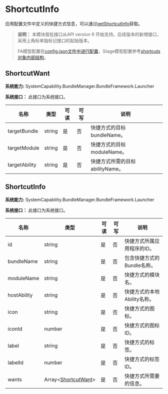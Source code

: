 # ShortcutInfo

应用配置文件中定义的快捷方式信息，可以通过[getShortcutInfo](js-apis-launcherBundleManager.md#launcherbundlemanagergetshortcutinfo9)获取。

> **说明：**
> 本模块首批接口从API version 9 开始支持。后续版本的新增接口，采用上角标单独标记接口的起始版本。
>
> FA模型配置在[config.json文件中进行配置](../../quick-start/module-structure.md)，Stage模型配置参考[shortcuts对象内部结构](../../quick-start/module-configuration-file.md#shortcuts标签)。

## ShortcutWant

**系统能力:** SystemCapability.BundleManager.BundleFramework.Launcher

**系统接口：**  此接口为系统接口。

| 名称                      | 类型   | 可读 | 可写 | 说明                 |
| ------------------------- | ------ | ---- | ---- | -------------------- |
| targetBundle              | string | 是   | 否   | 快捷方式的目标bundleName。 |
| targetModule              | string | 是   | 否   | 快捷方式的目标moduleName。  |
| targetAbility             | string | 是   | 否   | 快捷方式所需的目标abilityName。 |

## ShortcutInfo

**系统能力:**  SystemCapability.BundleManager.BundleFramework.Launcher

 **系统接口：**  此接口为系统接口。

| 名称                    | 类型                                       | 可读 | 可写 | 说明                         |
| ----------------------- | ------------------------------------------ | ---- | ---- | ---------------------------- |
| id                      | string                                     | 是   | 否   | 快捷方式所属应用程序的ID。  |
| bundleName              | string                                     | 是   | 否   | 包含快捷方式的Bundle名称。 |
| moduleName | string                                     | 是   | 否   | 快捷方式的模块名。            |
| hostAbility             | string                                     | 是   | 否   | 快捷方式的本地Ability名称。   |
| icon                    | string                                     | 是   | 否   | 快捷方式的图标。             |
| iconId     | number                                     | 是   | 否   | 快捷方式的图标ID。           |
| label                   | string                                     | 是   | 否   | 快捷方式的标签。              |
| labelId    | number                                     | 是   | 否   | 快捷方式的标签ID。           |
| wants                   | Array\<[ShortcutWant](#shortcutwant)> | 是   | 否   | 快捷方式所需要的信息。        |

<!--no_check-->